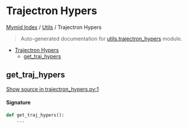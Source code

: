 # Trajectron Hypers

[Mymid Index](../README.md#mymid-index) /
[Utils](./index.md#utils) /
Trajectron Hypers

> Auto-generated documentation for [utils.trajectron_hypers](https://github.com/enricobu96/myMID/blob/main/utils/trajectron_hypers.py) module.

- [Trajectron Hypers](#trajectron-hypers)
  - [get_traj_hypers](#get_traj_hypers)

## get_traj_hypers

[Show source in trajectron_hypers.py:1](https://github.com/enricobu96/myMID/blob/main/utils/trajectron_hypers.py#L1)

#### Signature

```python
def get_traj_hypers():
    ...
```


